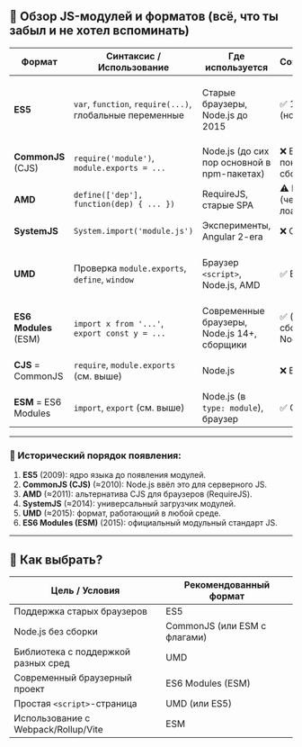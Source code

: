 ## 🧠 Обзор JS-модулей и форматов (всё, что ты забыл и не хотел вспоминать)

| Формат                   | Синтаксис / Использование                                 | Где используется                            | Совместимость                      | Основан на             | Актуальность / Где уместен                            |
| ------------------------ | --------------------------------------------------------- | ------------------------------------------- | ---------------------------------- | ---------------------- | ----------------------------------------------------- |
| **ES5**                  | `var`, `function`, `require(...)`, глобальные переменные  | Старые браузеры, Node.js до 2015            | ✅ 100% везде (но устарело)        | Ядро JS до ES6         | ✅ Для поддержки старых браузеров, простых `<script>` |
| **CommonJS**<br>(CJS)    | `require('module')`, `module.exports = ...`               | Node.js (до сих пор основной в npm-пакетах) | ❌ Браузеры не понимают без сборки | Node.js (серверный JS) | ✅ В Node.js-проектах без ES-модулей                  |
| **AMD**                  | `define(['dep'], function(dep) { ... })`                  | RequireJS, старые SPA                       | ⚠️ Браузеры (через AMD-лоадеры)    | Браузерные SPA 2010-х  | ❌ Почти не используется                              |
| **SystemJS**             | `System.import('module.js')`                              | Эксперименты, Angular 2-era                 | ❌ Ограничено                      | Модульный загрузчик    | ❌ Устарело                                           |
| **UMD**                  | Проверка `module.exports`, `define`, `window`             | Браузер `<script>`, Node.js, AMD            | ✅ Везде (гибко)                   | ES5 + обёртка          | ✅ Для библиотек, совместимых со всеми средами        |
| **ES6 Modules**<br>(ESM) | `import x from '...'`, `export const y = ...`             | Современные браузеры, Node.js 14+, сборщики | ✅ (браузер + сборщик + Node.js)   | ES6 (2015)             | ✅ Новый стандарт JS, рекомендован везде              |
| **CJS** = CommonJS       | `require`, `module.exports` (см. выше)                    | Node.js                                     | ❌ В браузере                      | Node.js legacy         | ✅ Для Node.js без ES-модулей                         |
| **ESM** = ES6 Modules    | `import`, `export` (см. выше)                             | Node.js (в `type: module`), браузер         | ✅ Современно                      | Стандарт JS            | ✅ Для всех новых проектов                            |

---

### 🔢 Исторический порядок появления:

1. **ES5** (2009): ядро языка до появления модулей.
2. **CommonJS (CJS)** (≈2010): Node.js ввёл это для серверного JS.
3. **AMD** (≈2011): альтернатива CJS для браузеров (RequireJS).
4. **SystemJS** (≈2014): универсальный загрузчик модулей.
5. **UMD** (≈2015): формат, работающий в любой среде.
6. **ES6 Modules (ESM)** (2015): официальный модульный стандарт JS.

---

## 🧭 Как выбрать?

| Цель / Условия                          | Рекомендованный формат       |
| --------------------------------------- | ---------------------------- |
| Поддержка старых браузеров              | ES5                          |
| Node.js без сборки                      | CommonJS (или ESM с флагами) |
| Библиотека с поддержкой разных сред     | UMD                          |
| Современный браузерный проект           | ES6 Modules (ESM)            |
| Простая `<script>`-страница             | UMD (или ES5)                |
| Использование с Webpack/Rollup/Vite     | ESM                          |
